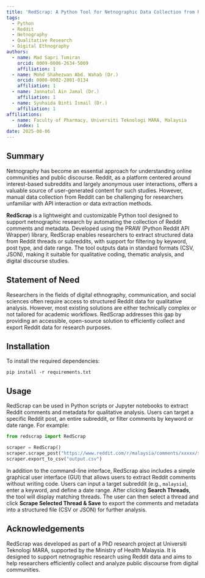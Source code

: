 ```yaml
---
title: 'RedScrap: A Python Tool for Netnographic Data Collection from Reddit'
tags:
  - Python
  - Reddit
  - Netnography
  - Qualitative Research
  - Digital Ethnography
authors:
  - name: Mad Sapri Tumiran
    orcid: 0009-0006-2634-5009
    affiliation: 1
  - name: Mohd Shahezwan Abd. Wahab (Dr.)
    orcid: 0000-0002-2801-0134
    affiliation: 1
  - name: Jannatul Ain Jamal (Dr.)
    affiliation: 1
  - name: Syuhaida Binti Ismail (Dr.)
    affiliation: 1
affiliations:
  - name: Faculty of Pharmacy, Universiti Teknologi MARA, Malaysia
    index: 1
date: 2025-08-06
---
```


## Summary

Netnography has become an essential approach for understanding online communities and public discourse. Reddit, as a platform centered around interest-based subreddits and largely anonymous user interactions, offers a valuable source of user-generated content for such studies. However, manual data collection from Reddit can be challenging for researchers unfamiliar with API interaction or data extraction methods.

**RedScrap** is a lightweight and customizable Python tool designed to support netnographic research by automating the collection of Reddit comments and metadata. Developed using the PRAW (Python Reddit API Wrapper) library, RedScrap enables researchers to extract structured data from Reddit threads or subreddits, with support for filtering by keyword, post type, and date range. The tool outputs data in standard formats (CSV, JSON), making it suitable for qualitative coding, thematic analysis, and digital discourse studies.

## Statement of Need

Researchers in the fields of digital ethnography, communication, and social sciences often require access to structured Reddit data for qualitative analysis. However, most existing solutions are either technically complex or not tailored for academic workflows. RedScrap addresses this gap by providing an accessible, open-source solution to efficiently collect and export Reddit data for research purposes.

## Installation

To install the required dependencies:

```
pip install -r requirements.txt
```

## Usage

RedScrap can be used in Python scripts or Jupyter notebooks to extract Reddit comments and metadata for qualitative analysis. Users can target a specific Reddit post, an entire subreddit, or filter comments by keyword or date range. For example:

```python
from redscrap import RedScrap

scraper = RedScrap()
scraper.scrape_post("https://www.reddit.com/r/malaysia/comments/xxxxx/sample_post/")
scraper.export_to_csv("output.csv")
```

In addition to the command-line interface, RedScrap also includes a simple graphical user interface (GUI) that allows users to extract Reddit comments without writing code. Users can input a target subreddit (e.g., `malaysia`), enter a keyword, and define a date range. After clicking **Search Threads**, the tool will display matching threads. The user can then select a thread and click **Scrape Selected Thread & Save** to export the comments and metadata into a structured file (CSV or JSON) for further analysis.

## Acknowledgements

RedScrap was developed as part of a PhD research project at Universiti Teknologi MARA, supported by the Ministry of Health Malaysia. It is designed to support netnographic research using Reddit data and aims to help researchers efficiently collect and analyze public discourse from digital communities.
